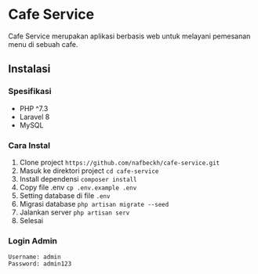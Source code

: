 
# Cafe Service
Cafe Service merupakan aplikasi berbasis web untuk melayani pemesanan menu di sebuah cafe.  

## Instalasi 

### Spesifikasi 
- PHP ^7.3
- Laravel 8
- MySQL

### Cara Instal 

1. Clone project `https://github.com/nafbeckh/cafe-service.git` 
2. Masuk ke direktori project `cd cafe-service` 
3. Install dependensi `composer install` 
4. Copy file .env `cp .env.example .env`
5. Setting database di file `.env`
6. Migrasi database `php artisan migrate --seed`
7. Jalankan server `php artisan serv`
8. Selesai

### Login Admin 

```
Username: admin
Password: admin123
```
